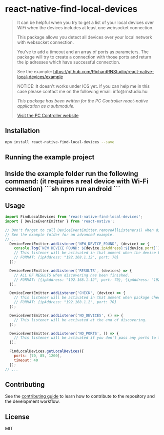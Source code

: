 <h1>react-native-find-local-devices</h1>
<blockquote>
<p>It can be helpful when you try to get a list of your local devices over WiFi when the devices includes at least one websocket connection.</p>
<p>This package allows you detect all devices over your local network with websocket connection.</p>
<p>You've to add a timeout and an array of ports as parameters. The package will try to create a connection with those ports and return the ip adresses which have successful connection.</p>
<p>See the example: <a href=" https://github.com/RichardRNStudio/react-native-local-devices/example">https://github.com/RichardRNStudio/react-native-local-devices/example</a></p>
<p>NOTICE: It doesn't works under IOS yet. If you can help me in this case please contact me on the following email: info@rnstudio.hu</p>
<p><i>This package has been written for the PC Controller react-native application as a submodule.</i></p>
  <a href="https://pccontroller.rnstudio.hu">Visit the PC Controller website</a>
</p>
</blockquote>

<h2>Installation</h2>

```sh
npm install react-native-find-local-devices --save
```

<h2>Running the example project<h2>
<p>Inside the example folder run the following command: (it requires a real device with Wi-Fi connection)
```sh
npm run android
```

<h2>Usage</h2>

```js
import FindLocalDevices from 'react-native-find-local-devices';
import { DeviceEventEmitter } from 'react-native';

// Don't forget to call DeviceEventEmitter.removeAllListeners() when discovering isn't running. 
// See the example folder for an advanced example.
// ...
  DeviceEventEmitter.addListener('NEW_DEVICE_FOUND', (device) => {
    console.log(`NEW DEVICE FOUND: ${device.ipAddress}:${device.port}`);
    // This listener will be activated in that moment when the device has been found.
    // FORMAT: {ipAddress: "192.168.1.12", port: 70}
  });

  DeviceEventEmitter.addListener('RESULTS', (devices) => {
    // ALL OF RESULTS when discovering has been finished.
    // FORMAT: [{ipAddress: "192.168.1.12", port: 70}, {ipAddress: "192.168.1.13", port: 75}]
  });

  DeviceEventEmitter.addListener('CHECK', (device) => {
    // This listener will be activated in that moment when package checking a device.
    // FORMAT: {ipAddress: "192.168.1.2", port: 70}
  });

  DeviceEventEmitter.addListener('NO_DEVICES', () => {
    // This listener will be activated at the end of discovering.
  });

  DeviceEventEmitter.addListener('NO_PORTS', () => {
    // This listener will be activated if you don't pass any ports to the package.
  });

  FindLocalDevices.getLocalDevices({
    ports: [70, 85, 1200],
    timeout: 40
  });
// ...
```

<h2>Contributing</h2>

See the [contributing guide](CONTRIBUTING.md) to learn how to contribute to the repository and the development workflow.

<h2>License</h2>

MIT
